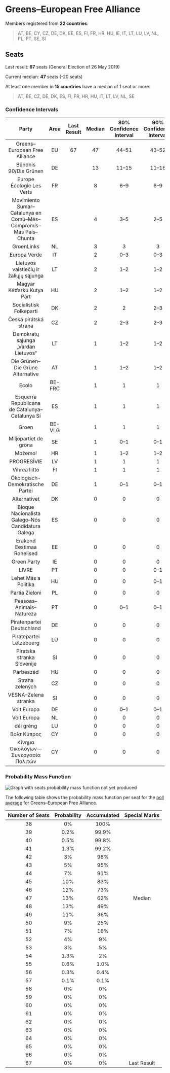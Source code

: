 # Greens–European Free Alliance

Members registered from **22 countries**:

> AT, BE, CY, CZ, DE, DK, EE, ES, FI, FR, HR, HU, IE, IT, LT, LU, LV, NL, PL, PT, SE, SI

## Seats

Last result: **67** seats (General Election of 26 May 2019)

Current median: **47** seats (-20 seats)

At least one member in **15 countries** have a median of 1 seat or more:

> AT, BE, CZ, DE, DK, ES, FI, FR, HR, HU, IT, LT, LV, NL, SE

### Confidence Intervals

| Party | Area | Last Result | Median | 80% Confidence Interval | 90% Confidence Interval | 95% Confidence Interval | 99% Confidence Interval |
|:-----:|:----:|:-----------:|:------:|:-----------------------:|:-----------------------:|:-----------------------:|:-----------------------:|
| Greens–European Free Alliance | EU | 67 | 47 | 44–51 | 43–52 | 42–53 | 40–55 |
| Bündnis 90/Die Grünen | DE | | 13 | 11–15 | 11–16 | 11–16 | 10–17 |
| Europe Écologie Les Verts | FR | | 8 | 6–9 | 6–9 | 6–10 | 5–10 |
| Movimiento Sumar–Catalunya en Comú–Més–Compromís–Más País–Chunta | ES | | 4 | 3–5 | 2–5 | 2–5 | 2–6 |
| GroenLinks | NL | | 3 | 3 | 3 | 2–3 | 2–3 |
| Europa Verde | IT | | 2 | 0–3 | 0–3 | 0–3 | 0–4 |
| Lietuvos valstiečių ir žaliųjų sąjunga | LT | | 2 | 1–2 | 1–2 | 1–2 | 1–2 |
| Magyar Kétfarkú Kutya Párt | HU | | 2 | 1–2 | 1–2 | 1–2 | 1–3 |
| Socialistisk Folkeparti | DK | | 2 | 2 | 2–3 | 2–3 | 2–3 |
| Česká pirátská strana | CZ | | 2 | 2–3 | 2–3 | 2–3 | 2–3 |
| Demokratų sąjunga „Vardan Lietuvos“ | LT | | 1 | 1–2 | 1–2 | 1–2 | 1–2 |
| Die Grünen–Die Grüne Alternative | AT | | 1 | 1–2 | 1–2 | 1–2 | 1–2 |
| Ecolo | BE-FRC | | 1 | 1 | 1 | 1 | 1–2 |
| Esquerra Republicana de Catalunya–Catalunya Sí | ES | | 1 | 1 | 1 | 1 | 0–2 |
| Groen | BE-VLG | | 1 | 1 | 1 | 0–1 | 0–1 |
| Miljöpartiet de gröna | SE | | 1 | 0–1 | 0–1 | 0–1 | 0–1 |
| Možemo! | HR | | 1 | 1–2 | 1–2 | 1–2 | 1–2 |
| PROGRESĪVIE | LV | | 1 | 1 | 1 | 1–2 | 1–2 |
| Vihreä liitto | FI | | 1 | 1 | 1 | 1–2 | 1–2 |
| Ökologisch-Demokratische Partei | DE | | 1 | 0–1 | 0–1 | 0–1 | 0–1 |
| Alternativet | DK | | 0 | 0 | 0 | 0 | 0 |
| Bloque Nacionalista Galego–Nós Candidatura Galega | ES | | 0 | 0 | 0 | 0 | 0 |
| Erakond Eestimaa Rohelised | EE | | 0 | 0 | 0 | 0 | 0 |
| Green Party | IE | | 0 | 0 | 0 | 0 | 0 |
| LIVRE | PT | | 0 | 0 | 0–1 | 0–1 | 0–1 |
| Lehet Más a Politika | HU | | 0 | 0 | 0–1 | 0–1 | 0–1 |
| Partia Zieloni | PL | | 0 | 0 | 0 | 0 | 0–1 |
| Pessoas–Animais–Natureza | PT | | 0 | 0–1 | 0–1 | 0–1 | 0–1 |
| Piratenpartei Deutschland | DE | | 0 | 0 | 0 | 0–1 | 0–1 |
| Piratepartei Lëtzebuerg | LU | | 0 | 0 | 0 | 0 | 0 |
| Piratska stranka Slovenije | SI | | 0 | 0 | 0 | 0 | 0 |
| Párbeszéd | HU | | 0 | 0 | 0 | 0 | 0–1 |
| Strana zelených | CZ | | 0 | 0 | 0 | 0 | 0 |
| VESNA–Zelena stranka | SI | | 0 | 0 | 0 | 0 | 0 |
| Volt Europa | DE | | 0 | 0–1 | 0–1 | 0–1 | 0–1 |
| Volt Europa | NL | | 0 | 0 | 0 | 0 | 0 |
| déi gréng | LU | | 0 | 0 | 0 | 0 | 0 |
| Βολτ Κύπρος | CY | | 0 | 0 | 0 | 0 | 0 |
| Κίνημα Οικολόγων—Συνεργασία Πολιτών | CY | | 0 | 0 | 0 | 0 | 0–1 |

### Probability Mass Function

![Graph with seats probability mass function not yet produced](average-2024-02-15-seats-pmf-greens–europeanfreealliance.png "Seats Probability Mass Function")

The following table shows the probability mass function per seat for the [poll average](average-2024-02-15.html) for Greens–European Free Alliance.

| Number of Seats | Probability | Accumulated | Special Marks |
|:---------------:|:-----------:|:-----------:|:-------------:|
| 38 | 0% | 100% |  |
| 39 | 0.2% | 99.9% |  |
| 40 | 0.5% | 99.8% |  |
| 41 | 1.3% | 99.2% |  |
| 42 | 3% | 98% |  |
| 43 | 5% | 95% |  |
| 44 | 7% | 91% |  |
| 45 | 10% | 83% |  |
| 46 | 12% | 73% |  |
| 47 | 13% | 62% | Median |
| 48 | 13% | 49% |  |
| 49 | 11% | 36% |  |
| 50 | 9% | 25% |  |
| 51 | 7% | 16% |  |
| 52 | 4% | 9% |  |
| 53 | 3% | 5% |  |
| 54 | 1.3% | 2% |  |
| 55 | 0.6% | 1.0% |  |
| 56 | 0.3% | 0.4% |  |
| 57 | 0.1% | 0.1% |  |
| 58 | 0% | 0% |  |
| 59 | 0% | 0% |  |
| 60 | 0% | 0% |  |
| 61 | 0% | 0% |  |
| 62 | 0% | 0% |  |
| 63 | 0% | 0% |  |
| 64 | 0% | 0% |  |
| 65 | 0% | 0% |  |
| 66 | 0% | 0% |  |
| 67 | 0% | 0% | Last Result |


